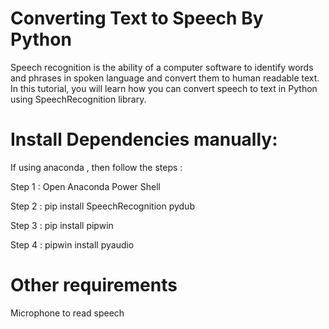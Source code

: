 # Converting Text to Speech By Python

  Speech recognition is the ability of a computer software to identify words and phrases in spoken language and convert them to human readable text. In this tutorial, you will learn how you can convert speech to text in Python using SpeechRecognition library.
  
  # Install Dependencies manually:
  
  If using anaconda , then follow the steps : 
  
  
   Step 1 : Open Anaconda Power Shell 
   
   Step 2 : pip install SpeechRecognition pydub
   
   Step 3 : pip install pipwin
   
   Step 4 : pipwin install pyaudio
   
# Other requirements

Microphone to read speech
